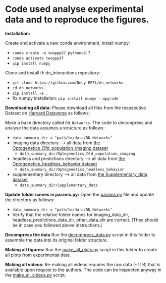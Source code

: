 # Code used analyse experimental data and to reproduce the figures.

**Installation:**

Create and activate a new conda environment, install numpy:
- ```conda create -n twoppp37 python=3.7```
- ```conda activate twoppp37```
- ```pip install numpy```

Clone and install th dn_interactions repository:
- ```git clone https://github.com/NeLy-EPFL/dn_networks```
- ```cd dn_networks```
- ```pip install -e .```
- fix numpy installation: ```pip install numpy --upgrade```

**Downloading all data:**
Please download all files from the respsective Dataset on [Harvard Dataverse](https://dataverse.harvard.edu/dataverse/dn_networks) as follows:

Make a base directory called ```DN_Networks```. The code to decompress and analyse the data assumes a structure as follows:
- ```data_summary_dir = "path/to/data/DN_Networks"```
- imaging data directory --> all data from [the Optogenetics_Dfd_population_imaging dataset](https://dataverse.harvard.edu/dataset.xhtml?persistentId=doi:10.7910/DVN/INYAYV)
    - ```data_summary_dir/Optogenetics_Dfd_population_imaging```
- headless and predictions directory --> all data from [the Optogenetics_headless_behavior dataset](https://dataverse.harvard.edu/dataset.xhtml?persistentId=doi:10.7910/DVN/6IL0X3)
    - ```data_summary_dir/Optogenetics_headless_behavior```
- supplementary directory --> all data from [the Supplementary_data dataset](https://dataverse.harvard.edu/dataset.xhtml?persistentId=doi:10.7910/DVN/TZK8FA)
    - ```data_summary_dir/Supplementary_data```

**Update folder names in params.py:**
Open the [params.py](params.py) file and update the directory as follows:
- ```data_summary_dir = "path/to/data/DN_Networks"```
- Verify that the relative folder names for imaging_data_dir, headless_predictions_data_dir, other_data_dir are correct. (They should be in case you followed above instructions.)

**Decompress the data**
Run the [decompress_data.py](decompress_data.py) script in this folder to assemble the data into its original folder structure.

**Making all figures:**
Run the [make_all_plots.py](make_all_plots.py) script in this folder to create all plots from experimental data.

**Making all videos:**
Re-making all videos requires the raw data (~1TB) that is available upon request to the authors.
The code can be inspected anyway in the [make_all_videos.py](make_all_videos.py) script.
